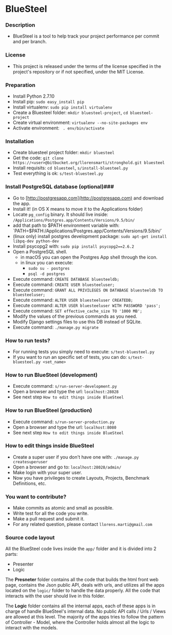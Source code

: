 # BlueSteel #

### Description ###

- BlueSteel is a tool to help track your project performance per commit and per branch.

### License ###

- This project is released under the terms of the license specified in the project's repository or if not specified, under the MIT License.

### Preparation ###

- Install Python 2.7.10
- Install pip: `sudo easy_install pip`
- Install virtualenv: `sudo pip install virtualenv`
- Create a Bluesteel folder: `mkdir bluesteel-project`, `cd bluesteel-project`
- Create virtual environment: `virtualenv --no-site-packages env`
- Activate environment: ` . env/bin/activate`

### Installation ###
 
- Create bluesteel project folder: `mkdir bluesteel`
- Get the code: `git clone https://<user>@bitbucket.org/llorensmarti/stronghold.git bluesteel`
- Install requisits: `cd bluesteel`, `s/install-bluesteel.py`
- Test everything is ok: `s/test-bluesteel.py`

### Install PostgreSQL database (optional)###

- Go to [http://postgresapp.com](http://postgresapp.com) and download the app.
- Install it! (in OS X means to move it to the Applications folder)
- Locate `pg_config` binary. It should live inside: `/Applications/Postgres.app/Contents/Versions/9.5/bin/`
- add that path to $PATH environment variable with: `PATH=$PATH:/Applications/Postgres.app/Contents/Versions/9.5/bin/`
- (linux only) install postgres development package: `sudo apt-get install libpq-dev python-dev`
- Install psycopg2 with: `sudo pip install psycopg2==2.6.2`
- Open a PostgreSQL shell. 
    * in macOS you can open the Postgres App shell through the icon.
    * in linux you can execute:
        * `sudo su - postgres`
        * `psql -d postgres`
- Execute command: `CREATE DATABASE bluesteeldb;`
- Execute command: `CREATE USER bluesteeluser;`
- Execute command: `GRANT ALL PRIVILEGES ON DATABASE bluesteeldb TO bluesteeluser;`
- Execute command: `ALTER USER bluesteeluser CREATEDB;`
- Execute command: `ALTER USER bluesteeluser WITH PASSWORD 'pass';`
- Execute command: `SET effective_cache_size TO '1000 MB';`
- Modify the values of the previous commands as you need.
- Modify Django settings files to use this DB instead of SQLite.
- Execute command: `./manage.py migrate`

### How to run tests? ###

- For running tests you simply need to execute: `s/test-bluesteel.py`
- If you want to run an specific set of tests, you can do: `s/test-bluesteel.py <set_name>`

### How to run BlueSteel (development) ###

- Execute command: `s/run-server-development.py`
- Open a browser and type the url: `localhost:28028`
- See next step `How to edit things inside BlueSteel`

### How to run BlueSteel (production) ###

- Execute command: `s/run-server-production.py`
- Open a browser and type the url: `localhost:8080`
- See next step `How to edit things inside BlueSteel`

### How to edit things inside BlueSteel ###

- Create a super user if you don't have one with: `./manage.py createsuperuser`
- Open a browser and go to: `localhost:28028/admin/`
- Make login with your super user.
- Now you have privileges to create Layouts, Projects, Benchmark Definitions, etc.

### You want to contribute? ###

- Make commits as atomic and small as possible.
- Write test for all the code you write.
- Make a pull request and submit it.
- For any related question, please contact `llorens.marti@gmail.com`

### Source code layout ###

All the BlueSteel code lives inside the `app/` folder and it is divided into 2 parts:

- Presenter
- Logic

The **Presneter** folder contains all the code that builds the html front web page, contains the Json public API, deals with urls, and utilizes all the apps located on the `logic/` folder to handle the data properly. All the code that interacts with the user should live in this folder.

The **Logic** folder contains all the internal apps, each of these apps is in charge of handle BlueSteel's internal data. No public API calls / Urls / Views are allowed at this level. The majority of the apps tries to follow the pattern of Controller - Model, where the Controller holds almost all the logic to interact with the models.

 
